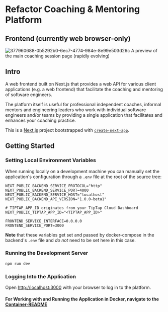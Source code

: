 # Refactor Coaching & Mentoring Platform

## Frontend (currently web browser-only)

![377960688-0b5292b0-6ec7-4774-984e-8e99e503d26c](https://github.com/user-attachments/assets/5dcdee09-802e-4b25-aa58-757d607ce7bc)
A preview of the main coaching session page (rapidly evolving)

## Intro

A web frontend built on Next.js that provides a web API for various client applications (e.g. a web frontend) that facilitate the coaching and mentoring of software engineers.

The platform itself is useful for professional independent coaches, informal mentors and engineering leaders who work with individual software engineers and/or teams by providing a single application that facilitates and enhances your coaching practice.

This is a [Next.js](https://nextjs.org/) project bootstrapped with [`create-next-app`](https://github.com/vercel/next.js/tree/canary/packages/create-next-app).

## Getting Started

### Setting Local Environment Variables

When running locally on a development machine you can manually set the application's configuration through a `.env` file at the root of the source tree:

```env
NEXT_PUBLIC_BACKEND_SERVICE_PROTOCOL="http"
NEXT_PUBLIC_BACKEND_SERVICE_PORT=4000
NEXT_PUBLIC_BACKEND_SERVICE_HOST="localhost"
NEXT_PUBLIC_BACKEND_API_VERSION="1.0.0-beta1"

# TIPTAP_APP_ID originates from your TipTap Cloud Dashboard
NEXT_PUBLIC_TIPTAP_APP_ID="<TIPTAP_APP_ID>"

FRONTEND_SERVICE_INTERFACE=0.0.0.0
FRONTEND_SERVICE_PORT=3000
```

**Note** that these variables get set and passed by docker-compose in the backend's `.env` file and _do not_ need to be set here in this case.

### Running the Development Server

```bash
npm run dev
```

### Logging Into the Application

Open [http://localhost:3000](http://localhost:3000) with your browser to log in to the platform.

#### For Working with and Running the Application in Docker, navigate to the [Container-README](./docs/runbooks/Container-README.md)
